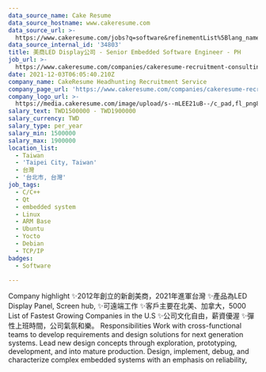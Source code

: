```yaml
---
data_source_name: Cake Resume
data_source_hostname: www.cakeresume.com
data_source_url: >-
  https://www.cakeresume.com/jobs?q=software&refinementList%5Blang_name%5D%5B0%5D=English&refinementList%5Bsalary_type%5D=per_year&range%5Bsalary_range%5D%5Bmin%5D=1000000&page=2
data_source_internal_id: '34803'
title: 美商LED Display公司 - Senior Embedded Software Engineer - PH
job_url: >-
  https://www.cakeresume.com/companies/cakeresume-recruitment-consulting/jobs/b0cbcb
date: 2021-12-03T06:05:40.210Z
company_name: CakeResume Headhunting Recruitment Service
company_page_url: 'https://www.cakeresume.com/companies/cakeresume-recruitment-consulting'
company_logo_url: >-
  https://media.cakeresume.com/image/upload/s--mLEE21uB--/c_pad,fl_png8,h_200,w_200/v1620881212/vdbipassrdfr8omwzeq6.png
salary_text: TWD1500000 - TWD1900000
salary_currency: TWD
salary_type: per_year
salary_min: 1500000
salary_max: 1900000
location_list:
  - Taiwan
  - 'Taipei City, Taiwan'
  - 台灣
  - '台北市, 台灣'
job_tags:
  - C/C++
  - Qt
  - embedded system
  - Linux
  - ARM Base
  - Ubuntu
  - Yocto
  - Debian
  - TCP/IP
badges:
  - Software

---
```


Company highlight ✨2012年創立的新創美商，2021年進軍台灣 ✨產品為LED Display Panel, Screen hub, ✨可遠端工作 ✨客戶主要在北美、加拿大，5000 List of Fastest Growing Companies in the U.S ✨公司文化自由，薪資優渥 ✨彈性上班時間，公司氣氛和樂。 Responsibilities Work with cross-functional teams to develop requirements and design solutions for next generation systems. Lead new design concepts through exploration, prototyping, development, and into mature production. Design, implement, debug, and characterize complex embedded systems with an emphasis on reliability,